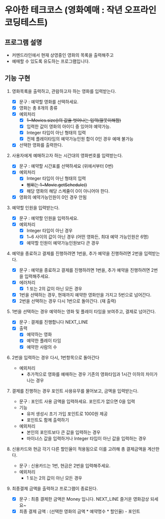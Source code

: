 # 우아한 테크코스 (영화예매 : 작년 오프라인 코딩테스트)

## 프로그램 설명

- 커멘드라인에서 현재 상영중인 영화의 목록을 출력해주고
- 예매할 수 있도록 유도하는 프로그램입니다.

## 기능 구현

1. 영화목록을 출력하고, 관람하고자 하는 영화를 입력받는다.
    
    - [x] 문구 : 예약할 영화를 선택하세요.
    - [x] 영화는 총 8개의 종류 
    - [x] 예외처리
        - [x] ~~1~Movies.size()의 값을 벗어나는 입력(잘못이해함)~~
        - [x] 입력한 값이 영화의 아이디 중 있어야 예약가능.
        - [x] Integer 타입이 아닌 형태의 입력
        - [x] 전체 플레이타임의 예약가능인원 합이 0인 경우 예매 불가능
    - [x] 선택한 영화를 출력한다.

2. 사용자에게 예매하고자 하는 시간대의 영화번호를 입력받는다.

    - [x] 문구 : 예약할 시간표를 선택하세요 (위에서부터 0번)
    - [x] 예외처리
        - [x] Integer 타입이 아닌 형태의 입력 
        - ~~범위는 1~Movie.getSchedule()~~
        - [x] 해당 영화의 해당 스케쥴이 0이 아니어야 한다.
    - [x] 영화의 예약가능인원이 0인 경우 안됨

3. 예약할 인원을 입력받는다.
    
    -[x] 문구 : 예약할 인원을 입력하세요.
    -[x] 예외처리
        -[x] Integer 타입이 아닌 경우
        -[x] 1~6 사이의 값이 아닌 경우 (어떤 영화든, 최대 예약 가능인원은 6명)
        -[x] 예약할 인원이 예약가능인원보다 큰 경우
 
4. 예약을 종료하고 결제를 진행하려면 1번을, 추가 예약을 진행하려면 2번을 입력받는다.

    -[x] 문구 : 예약을 종료하고 결제를 진행하려면 1번을, 추가 예약을 진행하려면 2번을 입력해주세요.
    -[x] 에러처리
        -[x] 1 또는 2의 값이 아닌 모든 경우
    -[x] 1번을 선택하는 경우, 현재까지 예약한 영화만을 가지고 5번으로 넘어간다.
    -[x] 2번을 선택하는 경우 다시 1번으로 돌아간다. (재 출력)

5. 1번을 선택하는 경우 예약하는 영화 및 플레이 타임을 보여주고, 결제로 넘어간다.

    - [x] 문구 : 결제를 진행합니다 NEXT_LINE 
    - [x] 출력
        - [x] 예약하는 영화
        - [x] 예약한 플레이 타임
        - [x] 예약한 사람의 수
        
6. 2번을 입력하는 경우 다시, 1번항목으로 돌아간다
    
    - 예외처리
        - 추가적으로 영화를 예매하는 경우 기존의 영화타임과 1시간 이하의 차이가 나는 경우 

7. 결제를 진행하는 경우 포인트 사용유무를 물어보고, 금액을 입력받는다.

    - 문구 : 포인트 사용 금액을 입력하세요. 포인트가 없으면 0을 입력
    - 기능
        - 유저 생성시 초기 가입 포인트로 1000원 제공
        - 포인트도 함께 출력하기
    - 예외처리
        - 본인의 포인트보다 큰 값을 입력하는 경우
        - 마이너스 값을 입력하거나 Integer 타입이 아닌 값을 입력하는 경우
    
8. 신용카드와 현금 각기 다른 할인율이 적용됨으로 이를 고려해 총 결제금액을 계산한다.

    - 문구 : 신용카드는 1번, 현금은 2번을 입력해주세요.
    - 예외처리
        - 1 또는 2의 값이 아닌 모든 경우

9. 최종결제 금액을 출력하고 프로그램이 종료된다.

    - [x] 문구 : 최종 결제한 금액은 Money 입니다. NEXT_LINE 즐거운 영화감상 되세요~
    - [x] 최종 결제 금액 : (선택한 영화의 금액 * 예약명수 * 할인율) - 포인트